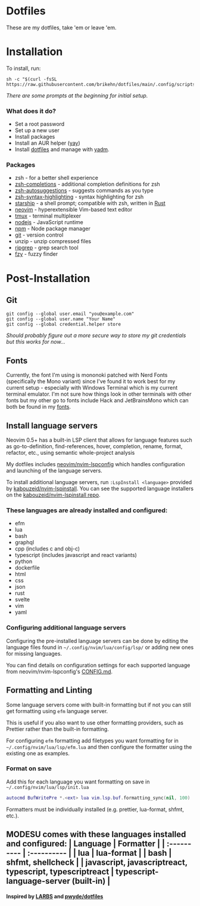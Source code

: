 # Dotfiles
These are my dotfiles, take 'em or leave 'em.

# Installation

To install, run:
```console
sh -c "$(curl -fsSL https://raw.githubusercontent.com/brikehn/dotfiles/main/.config/scripts/bootstrap/install.sh)"
```

_There are some prompts at the beginning for initial setup._

### What does it do?
- Set a root password
- Set up a new user
- Install packages
- Install an AUR helper ([yay](https://github.com/Jguer/yay))
- Install [dotfiles](https://github.com/brikehn/dotfiles) and manage with [yadm](https://yadm.io).

### Packages
- zsh - for a better shell experience
- [zsh-completions](https://github.com/zsh-users/zsh-completions) - additional completion definitions for zsh
- [zsh-autosuggestions](https://github.com/zsh-users/zsh-autosuggestions) - suggests commands as you type
- [zsh-syntax-highlighting](https://github.com/zsh-users/zsh-syntax-highlighting) - syntax highlighting for zsh
- [starship](https://starship.rs) - a shell prompt; compatible with zsh, written in [Rust](https://rust-lang.org)
- [neovim](https://neovim.io) - hyperextensible Vim-based text editor
- [tmux](https://github.com/tmux/tmux) - terminal multiplexer
- [nodejs](https://nodejs.org) - JavaScript runtime
- [npm](https://www.npmjs.com/) - Node package manager
- [git](https://git-scm.com/) - version control
- unzip - unzip compressed files
- [ripgrep](https://github.com/BurntSushi/ripgrep) - grep search tool
- [fzy](https://github.com/jhawthorn/fzy) - fuzzy finder

# Post-Installation
## Git
```console
git config --global user.email "you@example.com"
git config --global user.name "Your Name"
git config --global credential.helper store
```
*Should probably figure out a more secure way to store my git credentials
but this works for now...*

## Fonts
Currently, the font I'm using is mononoki patched with Nerd Fonts (specifically the Mono variant) since I've found it to work best for my current setup - especially with Windows Terminal which is my current terminal emulator. I'm not sure how things look in other terminals with other fonts but my other go to fonts include Hack and JetBrainsMono which can both be found in my [fonts](https://github.com/brikehn/dotfiles/tree/main/.config/fonts).

## Install language servers
Neovim 0.5+ has a built-in LSP client that allows for language features such as
go-to-definition, find-references, hover, completion, rename, format, refactor, etc.,
using semantic whole-project analysis

My dotfiles includes [neovim/nvim-lspconfig](https://github.com/neovim/nvim-lspconfig)
which handles configuration and launching of the language servers.

To install additional language servers, run `:LspInstall <language>` provided by [kabouzeid/nvim-lspinstall](https://github.com/kabouzeid/nvim-lspinstall).
You can see the supported language installers on the [kabouzeid/nvim-lspinstall repo](https://github.com/kabouzeid/nvim-lspinstall#bundled-installers).

### These languages are already installed and configured:
* efm
* lua
* bash
* graphql
* cpp (includes c and obj-c)
* typescript (includes javascript and react variants)
* python
* dockerfile
* html
* css
* json
* rust
* svelte
* vim
* yaml

### Configuring additional language servers
Configuring the pre-installed language servers can be done by editing the language files found 
in `~/.config/nvim/lua/config/lsp/` or adding new ones for missing languages.

You can find details on configuration settings for each supported language from
neovim/nvim-lspconfig's [CONFIG.md](https://github.com/neovim/nvim-lspconfig/blob/master/CONFIG.md).

## Formatting and Linting
Some language servers come with built-in formatting but if not you can still get formatting using `efm` language server.

This is useful if you also want to use other formatting providers, such as Prettier rather than the built-in formatting.

For configuring `efm` formatting add filetypes you want formatting for in `~/.config/nvim/lua/lsp/efm.lua` and then configure the formatter using the existing one as examples.

### Format on save
Add this for each language you want formatting on save in `~/.config/nvim/lua/lsp/init.lua`
```lua
autocmd BufWritePre *.<ext> lua vim.lsp.buf.formatting_sync(nil, 100)
```

Formatters must be individually installed (e.g. prettier, lua-format, shfmt, etc.). 

MODESU comes with these languages installed and configured:
| Language    | Formatter                  |
| :---------- | :----------                |
| lua         | lua-format                 |
| bash        | shfmt, shellcheck          |
| javascript, javascriptreact, typescript, typescriptreact | typescript-language-server (built-in) |
----
#### Inspired by [LARBS](https://larbs.xyz) and [pwyde/dotfiles](https://github.com/pwyde/dotfiles)
